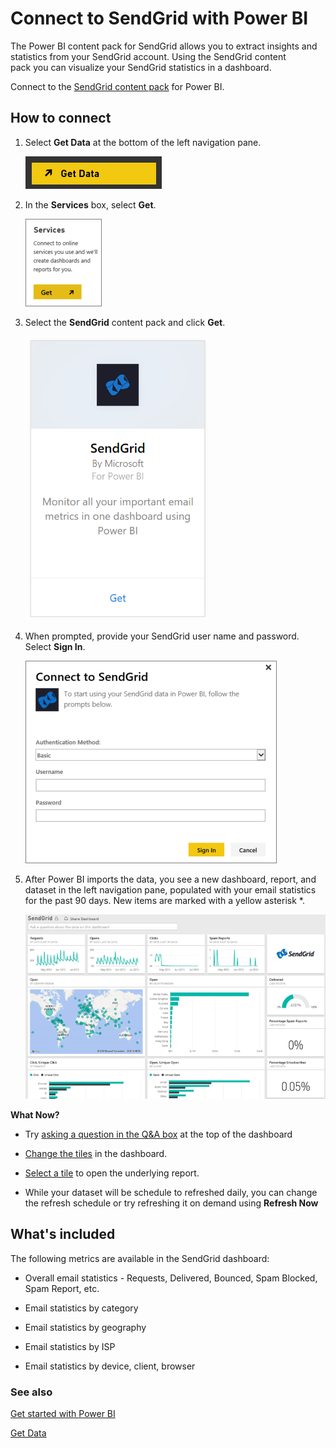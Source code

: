 <properties
   pageTitle="Connect to SendGrid with Power BI"
   description="SendGrid for Power BI"
   services="powerbi"
   documentationCenter=""
   authors="joeshoukry"
   manager="erikre"
   backup="maggiesMSFT"
   editor=""
   tags=""
   qualityFocus="no"
   qualityDate=""/>

<tags
   ms.service="powerbi"
   ms.devlang="NA"
   ms.topic="article"
   ms.tgt_pltfrm="NA"
   ms.workload="powerbi"
   ms.date="08/28/2017"
   ms.author="yshoukry"/>

# Connect to SendGrid with Power BI

The Power BI content pack for SendGrid allows you to extract insights and statistics from your SendGrid account. Using the SendGrid content pack you can visualize your SendGrid statistics in a dashboard.

Connect to the [SendGrid content pack](https://app.powerbi.com/getdata/services/sendgrid) for Power BI.

## How to connect

1.  Select **Get Data** at the bottom of the left navigation pane.

    ![](media/powerbi-content-pack-sendgrid/PBI_GetData.png) 

2.  In the **Services** box, select **Get**.

    ![](media/powerbi-content-pack-sendgrid/PBI_GetServices.png) 

3.  Select the **SendGrid** content pack and click **Get**.

    ![](media/powerbi-content-pack-sendgrid/sendgrid.png) 

4.  When prompted, provide your SendGrid user name and password. Select **Sign In**.

    ![](media/powerbi-content-pack-sendgrid/PBI_SendGridSignIn.png)

5.  After Power BI imports the data, you see a new dashboard, report, and dataset in the left navigation pane, populated with your email statistics for the past 90 days. New items are marked with a yellow asterisk \*.

    ![](media/powerbi-content-pack-sendgrid/PBI_SendGridDash.png)

**What Now?**

- Try [asking a question in the Q&A box](powerbi-service-q-and-a.md) at the top of the dashboard

- [Change the tiles](powerbi-service-edit-a-tile-in-a-dashboard.md) in the dashboard.

- [Select a tile](powerbi-service-dashboard-tiles.md) to open the underlying report.

- While your dataset will be schedule to refreshed daily, you can change the refresh schedule or try refreshing it on demand using **Refresh Now**


## What's included

The following metrics are available in the SendGrid dashboard:

-   Overall email statistics - Requests, Delivered, Bounced, Spam Blocked, Spam Report, etc.

-   Email statistics by category

-   Email statistics by geography

-   Email statistics by ISP

-   Email statistics by device, client, browser

### See also

[Get started with Power BI](powerbi-service-get-started.md)

[Get Data](powerbi-service-get-data.md)
